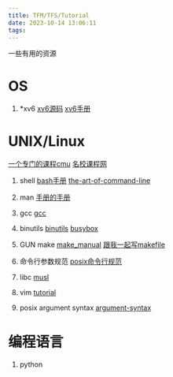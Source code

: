 ```yaml
---
title: TFM/TFS/Tutorial
date: 2023-10-14 13:06:11
tags:
---
```

一些有用的资源
<!-- more -->
# OS
1. *xv6
[xv6源码](https://github.com/mit-pdos/xv6-riscv)
[xv6手册](引用资源/jyyos2022)

# UNIX/Linux

[一个专门的课程cmu](https://www.cs.cmu.edu/~15131/f17/topics/)
[名校课程网](https://csdiy.wiki/)

1. shell
[bash手册](https://www.gnu.org/software/bash/manual/bash.pdf)
[the-art-of-command-line](https://github.com/jlevy/the-art-of-command-line/blob/master/README-zh.md)

1. man
[手册的手册](https://www.man7.org/)

1. gcc
[gcc](https://gcc.gnu.org/onlinedocs/)

1. binutils
[binutils](https://sourceware.org/binutils/docs/)
[busybox]()

1. GUN make
[make_manual](https://www.gnu.org/software/make/manual/html_node/index.html)
[跟我一起写makefile](https://seisman.github.io/how-to-write-makefile/overview.html)

1. 命令行参数规范
[posix命令行规范](https://pubs.opengroup.org/onlinepubs/9699919799/basedefs/V1_chap12.html)

1. libc
[musl]()

1. vim
[tutorial](https://www.freecodecamp.org/news/vim-beginners-guide/)

1. posix argument syntax
[argument-syntax](https://pubs.opengroup.org/onlinepubs/9699919799/basedefs/V1_chap12.html)

# 编程语言
1. python




